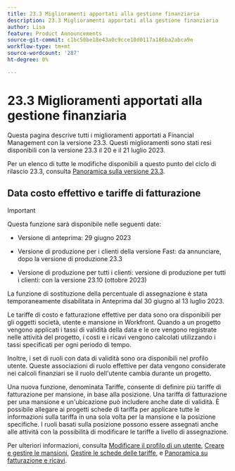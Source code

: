 ```yaml
---
title: 23.3 Miglioramenti apportati alla gestione finanziaria
description: 23.3 Miglioramenti apportati alla gestione finanziaria
author: Lisa
feature: Product Announcements
source-git-commit: c1bc58be18e43a0c9cce10d0117a186ba2abca9e
workflow-type: tm+mt
source-wordcount: '287'
ht-degree: 0%

---
```


# 23.3 Miglioramenti apportati alla gestione finanziaria

Questa pagina descrive tutti i miglioramenti apportati a Financial Management con la versione 23.3. Questi miglioramenti sono stati resi disponibili con la versione 23.3 il 20 e il 21 luglio 2023.

Per un elenco di tutte le modifiche disponibili a questo punto del ciclo di rilascio 23.3, consulta [Panoramica sulla versione 23.3](/help/quicksilver/product-announcements/product-releases/23.3-release-activity/23-3-release-overview.md).

## Data costo effettivo e tariffe di fatturazione


>[!IMPORTANT]
>
>Questa funzione sarà disponibile nelle seguenti date:
>
>* Versione di anteprima: 29 giugno 2023
>
>* Versione di produzione per i clienti della versione Fast: da annunciare, dopo la versione di produzione 23.3
>
>* Versione di produzione per tutti i clienti: versione di produzione per tutti i clienti: con la versione 23.10 (ottobre 2023)
>
>La funzione di sostituzione della percentuale di assegnazione è stata temporaneamente disabilitata in Anteprima dal 30 giugno al 13 luglio 2023.


Le tariffe di costo e fatturazione effettive per data sono ora disponibili per gli oggetti società, utente e mansione in Workfront. Quando a un progetto vengono applicati i tassi di validità della data e le ore vengono registrate nelle attività del progetto, i costi e i ricavi vengono calcolati utilizzando i tassi specificati per ogni periodo di tempo.

Inoltre, i set di ruoli con data di validità sono ora disponibili nel profilo utente. Queste associazioni di ruolo effettive per data vengono considerate nei calcoli finanziari se il ruolo dell&#39;utente cambia durante un progetto.

Una nuova funzione, denominata Tariffe, consente di definire più tariffe di fatturazione per mansione, in base alla posizione. Una tariffa di fatturazione per una mansione e un&#39;ubicazione può includere anche date di validità. È possibile allegare ai progetti schede di tariffa per applicare tutte le informazioni sulla tariffa in una sola volta per la mansione e la posizione specifiche. I ruoli basati sulla posizione possono essere assegnati anche alle attività con la possibilità di modificare le tariffe a livello di assegnazione.

Per ulteriori informazioni, consulta [Modificare il profilo di un utente](/help/quicksilver/administration-and-setup/add-users/create-and-manage-users/edit-a-users-profile.md), [Creare e gestire le mansioni](/help/quicksilver/administration-and-setup/set-up-workfront/organizational-setup/create-manage-job-roles.md), [Gestire le schede delle tariffe](/help/quicksilver/administration-and-setup/set-up-workfront/configure-system-defaults/manage-rate-cards.md), e [Panoramica su fatturazione e ricavi](/help/quicksilver/manage-work/projects/project-finances/billing-and-revenue-overview.md).
